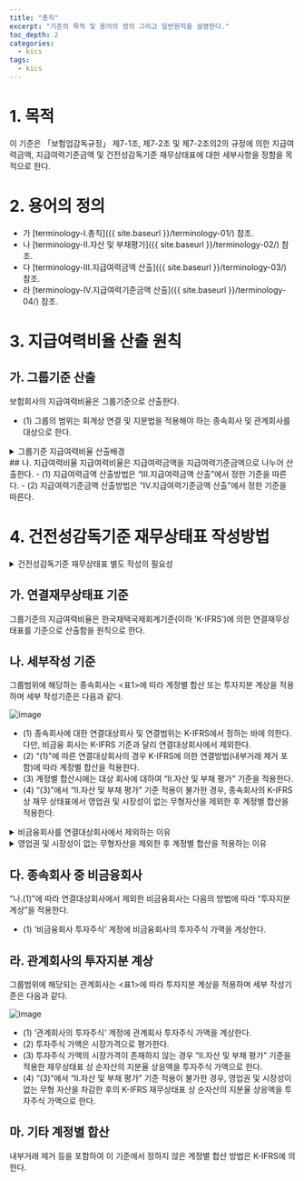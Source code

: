 ```yaml
---
title: "총칙"
excerpt: "기준의 목적 및 용어의 정의 그리고 일반원칙을 설명한다."
toc_depth: 2
categories:
  - kics
tags:
  - kics
---
```

# 1. 목적
이 기준은 「보험업감독규정」 제7-1조, 제7-2조 및 제7-2조의2의 규정에 의한 지급여력금액, 지급여력기준금액 및 건전성감독기준 재무상태표에 대한 세부사항을 정함을 목적으로 한다.

# 2. 용어의 정의
- 가 [terminology-I.총칙]({{ site.baseurl }}/terminology-01/) 참조.
- 나 [terminology-II.자산 및 부채평가]({{ site.baseurl }}/terminology-02/) 참조.
- 다 [terminology-III.지급여력금액 산출]({{ site.baseurl }}/terminology-03/) 참조.
- 라 [terminology-IV.지급여력기준금액 산출]({{ site.baseurl }}/terminology-04/) 참조.

# 3. 지급여력비율 산출 원칙
## 가. 그룹기준 산출
보험회사의 지급여력비율은 그룹기준으로 산출한다.
- (1) 그룹의 범위는 회계상 연결 및 지분법을 적용해야 하는 종속회사 및 관계회사를 대상으로 한다.

<details>
  <summary> 그룹기준 지급여력비율 산출배경 </summary>
  <div markdown="1">

{% capture notice-1 %}
**< 그룹기준 지급여력비율 산출배경 >**  
’08년 글로벌 금융위기시 자회사 손실로 인해 파산한 대형 보험그룹인 AIG 사례<sup>1)</sup>를 계기로 국제적으로 그룹감독에 대한 관심이 증가하였음.  
- 이에 따라 IAIS는 ’11.9월 공표한 보험핵심원칙(ICP)에서 보험회사의 자본적정성을 그룹 기준으로 평가하도록 기준을 마련하였으며, IMF 및 World Bank의 「금융부문평가프로그램 (FSAP)」에서도 그룹기준 지급여력제도를 중요 평가항목으로 선정하고 있음.  
- 금융감독원은 국제기준에 부합하면서 지급여력비율을 보다 정교하게 측정하기 위해 연결 RBC제도를 도입(’15년)하였으며, 이와 연계하여 시가평가 기반의 지급여력제도(K-ICS)도 그룹 기준으로 산출  
<sub>1) AIG그룹의 자회사였던 AIGFP(투자은행)가 CDS(4,410억 달러) 등 고위험 자산에 투자하여 그룹 전체에 막대한 손실</sub>
{% endcapture %}

<div class="notice">
  {{ notice-1 | markdownify }}
</div>

</div>
</details>
## 나. 지급여력비율
지급여력비율은 지급여력금액을 지급여력기준금액으로 나누어 산출한다.
- (1) 지급여력금액 산출방법은 “III.지급여력금액 산출”에서 정한 기준을 따른다.
- (2) 지급여력기준금액 산출방법은 “IV.지급여력기준금액 산출”에서 정한 기준을 따른다.

# 4. 건전성감독기준 재무상태표 작성방법

<details>
  <summary> 건전성감독기준 재무상태표 별도 작성의 필요성 </summary>
  <div markdown="2">

  {% capture notice-2 %}
**< 건전성감독기준 재무상태표 별도 작성의 필요성 >**

총 재무상태표 방식, total balance sheet approach  
- : 자산, 부채, 그리고 가용자본, 요구 자본 간의 상호 의존성을 고려하여 노출된 위험을 평가하는 방식
- ICS는 보험핵심원칙(Insurance Core Principles)에서 총 재무상태표 방식(total balance sheet approach)을 정의함(ICP 17.1)
- 재무상태표에 영향을 미칠 수 있는 요소(계리적·경제적 가정 등)를 식별한 후 자산 및 부채가 서로 미치는 영향을 고려한 재무상태표를 작성하여 가용자본(≒순자산)을 산출 하고, 이러한 요소의 변화에 따른 재무상태표의 변동(즉, 순자산가치 변화)으로 요구자본을 산출함으로써 지급여력비율을 평가하는 종합적인 재무상태 인식 개념을 의미  

총 재무상태표 방식을 적용하여 지급여력비율을 측정하기 위해서는 보험감독회계기준 재무 상태표와 별도로 건전성감독기준 재무상태표를 작성할 필요
- 국제보험회계기준은 자산(IFRS9) 및 부채(IFRS17) 각각의 평가에 초점을 맞추고 있어 자산과 부채 간 상호연관성이 충분하게 고려되지 않지만,
- K-ICS는 총 재무상태표 방식 채택에 따라 자산과 부채가 서로 미치는 영향이 종합적으로 고려되므로 일관된 기준으로 평가 가능
  {% endcapture %}

  <div class="notice">
    {{ notice-2 | markdownify }}
  </div>

  </div>
</details>

## 가. 연결재무상태표 기준
그룹기준의 지급여력비율은 한국채택국제회계기준(이하 ‘K-IFRS’)에 의한 연결재무상태표를 기준으로 산출함을 원칙으로 한다.
## 나. 세부작성 기준
그룹범위에 해당하는 종속회사는 <표1>에 따라 계정별 합산 또는 투자지분 계상을 적용 하며 세부 작성기준은 다음과 같다.

![image](https://user-images.githubusercontent.com/67420397/234369741-87ec29bd-384a-4241-9b20-c8dc18757307.png)

- (1) 종속회사에 대한 연결대상회사 및 연결범위는 K-IFRS에서 정하는 바에 의한다. 다만, 비금융 회사는 K-IFRS 기준과 달리 연결대상회사에서 제외한다.
- (2) “(1)”에 따른 연결대상회사의 경우 K-IFRS에 의한 연결방법(내부거래 제거 포함)에 따라 계정별 합산을 적용한다.
- (3) 계정별 합산시에는 대상 회사에 대하여 “II.자산 및 부채 평가” 기준을 적용한다.
- (4) “(3)”에서 “II.자산 및 부채 평가” 기준 적용이 불가한 경우, 종속회사의 K-IFRS 상 재무 상태표에서 영업권 및 시장성이 없는 무형자산을 제외한 후 계정별 합산을 적용한다.

<details>
  <summary> 비금융회사를 연결대상회사에서 제외하는 이유 </summary>
  <div markdown="1">

  {% capture notice-3 %}
**< 비금융회사를 연결대상회사에서 제외하는 이유 >**  
비금융 종속회사(금융회사(보험회사 포함) 및 보험업 관련회사를 제외한 기타 회사)는 금융회사와 리스크의 속성이 상이하므로 계정별로 리스크를 합산하여 산출하는 것이 적정하지 않다고 판단.  
비금융 종속회사 투자의 경우 일반적인 지분투자와 리스크 속성이 유사하므로 요구자본 측정을 위한 연결 재무상태표에 투자지분으로 계상한 후 노출된 리스크(주식위험, 외환 위험, 자산집중위험)를 측정.  
※ (ICS) K-ICS와 동일하게 비금융 종속회사에 대해 회계기준과 별개로 투자지분으로 계상 (연결제외)하고 주식리스크 등 관련 리스크 산출
  {% endcapture %}

  <div class="notice">
    {{ notice-3 | markdownify }}
  </div>

  </div>
</details>  


<details>
  <summary> 영업권 및 시장성이 없는 무형자산을 제외한 후 계정별 합산을 적용하는 이유 </summary>
  <div markdown="1">

 건전성감독기준 재무상태표(PAP B/S)에서는 영업권 및 시장성이 없는 무형자산의 공정 가치를 0으로 평가하므로 종속회사에 대해 K-IFRS 상 재무상태표를 사용하더라도 영업권 및 시장성이 없는 무형자산은 제외한 후 합산
{: .notice}

  </div>
</details>


## 다. 종속회사 중 비금융회사
“나.(1)”에 따라 연결대상회사에서 제외한 비금융회사는 다음의 방법에 따라 “투자지분 계상”을 적용한다.
- (1) ‘비금융회사 투자주식’ 계정에 비금융회사의 투자주식 가액을 계상한다.

## 라. 관계회사의 투자지분 계상
그룹범위에 해당되는 관계회사는 <표1>에 따라 투자지분 계상을 적용하며 세부 작성기준은 다음과 같다.

![image](https://user-images.githubusercontent.com/67420397/234369741-87ec29bd-384a-4241-9b20-c8dc18757307.png)

- (1) ‘관계회사의 투자주식’ 계정에 관계회사 투자주식 가액을 계상한다.
- (2) 투자주식 가액은 시장가격으로 평가한다.
- (3) 투자주식 가액의 시장가격이 존재하지 않는 경우 “II.자산 및 부채 평가” 기준을 적용한 재무상태표 상 순자산의 지분율 상응액을 투자주식 가액으로 한다.
- (4) “(3)”에서 “II.자산 및 부채 평가” 기준 적용이 불가한 경우, 영업권 및 시장성이 없는 무형 자산을 차감한 후의 K-IFRS 재무상태표 상 순자산의 지분율 상응액을 투자주식 가액으로 한다.

## 마. 기타 계정별 합산
내부거래 제거 등을 포함하여 이 기준에서 정하지 않은 계정별 합산 방법은 K-IFRS에 의한다.
